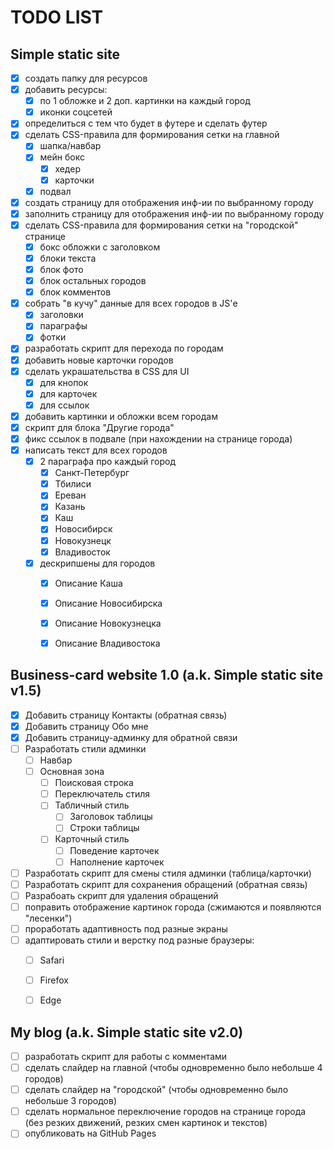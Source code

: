 # TODO LIST
## Simple static site
- [x] создать папку для ресурсов 
- [x] добавить ресурсы:
  - [x] по 1 обложке и 2 доп. картинки на каждый город
  - [x] иконки соцсетей
- [x] определиться с тем что будет в футере и сделать футер
- [x] сделать CSS-правила для формирования сетки на главной
  - [x] шапка/навбар
  - [x] мейн бокс
    - [x] хедер
    - [x] карточки
  - [x] подвал
- [x] создать страницу для отображения инф-ии по выбранному городу
- [x] заполнить страницу для отображения инф-ии по выбранному городу
- [x] сделать CSS-правила для формирования сетки на "городской" странице
  - [x] бокс обложки с заголовком
  - [x] блоки текста
  - [x] блок фото
  - [x] блок остальных городов
  - [x] блок комментов
- [x] собрать "в кучу" данные для всех городов в JS'е
  - [x] заголовки
  - [x] параграфы
  - [x] фотки
- [x] разработать скрипт для перехода по городам
- [x] добавить новые карточки городов
- [x] сделать украшательства в CSS для UI
  - [x] для кнопок
  - [x] для карточек
  - [x] для ссылок
- [x] добавить картинки и обложки всем городам
- [x] скрипт для блока "Другие города"
- [x] фикс ссылок в подвале (при нахождении на странице города)
- [x] написать текст для всех городов
  - [x] 2 параграфа про каждый город
    - [x] Санкт-Петербург
    - [x] Тбилиси
    - [x] Ереван
    - [x] Казань
    - [x] Каш
    - [x] Новосибирск
    - [x] Новокузнецк
    - [x] Владивосток
  - [x] дескрипшены для городов
    - [x] Описание Каша
    - [x] Описание Новосибирска
    - [x] Описание Новокузнецка
    - [x] Описание Владивостока


## Business-card website 1.0 (a.k. Simple static site v1.5)
- [x] Добавить страницу Контакты (обратная связь)
- [x] Добавить страницу Обо мне
- [x] Добавить страницу-админку для обратной связи
- [ ] Разработать стили админки
  - [ ] Навбар
  - [ ] Основная зона
    - [ ] Поисковая строка
    - [ ] Переключатель стиля
    - [ ] Табличный стиль
      - [ ] Заголовок таблицы
      - [ ] Строки таблицы
    - [ ] Карточный стиль
      - [ ] Поведение карточек
      - [ ] Наполнение карточек
- [ ] Разработать скрипт для смены стиля админки (таблица/карточки)
- [ ] Разработать скрипт для сохранения обращений (обратная связь)
- [ ] Разрабоать скрипт для удаления обращений
- [ ] поправить отображение картинок города (сжимаются и появляются "лесенки")
- [ ] проработать адаптивность под разные экраны
- [ ] адаптировать стили и верстку под разные браузеры:
  - [ ] Safari
  - [ ] Firefox
  - [ ] Edge


## My blog (a.k. Simple static site v2.0)
- [ ] разработать скрипт для работы с комментами
- [ ] сделать слайдер на главной (чтобы одновременно было небольше 4 городов)
- [ ] сделать слайдер на "городской" (чтобы одновременно было небольше 3 городов)
- [ ] сделать нормальное переключение городов на странице города (без резких движений, резких смен картинок и текстов)
- [ ] опубликовать на GitHub Pages